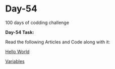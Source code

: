 # Day-54
100 days of codding challenge 

**Day-54 Task:**

Read the following Articles and Code along with it:

[Hello World](https://javascript.info/hello-world)

[Variables](https://javascript.info/variables)
